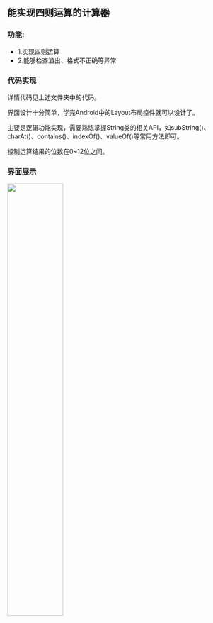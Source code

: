 ## 能实现四则运算的计算器
### 功能:
- 1.实现四则运算
- 2.能够检查溢出、格式不正确等异常

### 代码实现
详情代码见上述文件夹中的代码。  

界面设计十分简单，学完Android中的Layout布局控件就可以设计了。  

主要是逻辑功能实现，需要熟练掌握String类的相关API，如subString()、charAt()、contains()、indexOf()、valueOf()等常用方法即可。  

控制运算结果的位数在0~12位之间。

### 界面展示

<img src="http://od2xrf8gr.bkt.clouddn.com/caculator.png" width="50%" height="50%">
